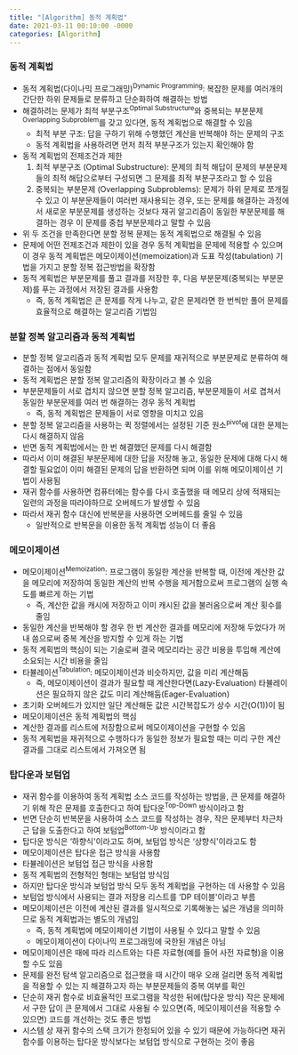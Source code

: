 ```yaml
---
title: "[Algorithm] 동적 계획법"
date: 2021-03-11 00:10:00 -0000
categories: [Algorithm]
---
```


### 동적 계획법
- 동적 계획법(다이나믹 프로그래밍)<sup>Dynamic Programming</sup>: 복잡한 문제를 여러개의 간단한 하위 문제들로 분류하고 단순화하여 해결하는 방법
- 해결하려는 문제가 최적 부분구조<sup>Optimal Substructure</sup>와 중복되는 부분문제<sup>Overlapping Subproblem</sup>를 갖고 있다면, 동적 계획법으로 해결할 수 있음
    - 최적 부분 구조: 답을 구하기 위해 수행했던 계산을 반복해야 하는 문제의 구조
    - 동적 계획법을 사용하려면 먼저 최적 부분구조가 있는지 확인해야 함
- 동적 계획법의 전제조건과 제한
    1. 최적 부분구조 (Optimal Substructure): 문제의 최적 해답이 문제의 부분문제들의 최적 해답으로부터 구성되면 그 문제를 최적 부분구조라고 할 수 있음
    2. 중복되는 부분문제 (Overlapping Subproblems): 문제가 하위 문제로 쪼개질 수 있고 이 부분문제들이 여러번 재사용되는 경우, 또는 문제를 해결하는 과정에서 새로운 부분문제를 생성하는 것보다 재귀 알고리즘이 동일한 부분문제를 해결하는 경우 이 문제를 중첩 부분문제라고 말할 수 있음
- 위 두 조건을 만족한다면 분할 정복 문제는 동적 계획법으로 해결될 수 있음
- 문제에 어떤 전제조건과 제한이 있을 경우 동적 계획법을 문제에 적용할 수 있으며 이 경우 동적 계획법은 메모이제이션(memoization)과 도표 작성(tabulation) 기법을 가지고 분할 정복 접근방법을 확장함
- 동적 계획법은 부분문제를 풀고 결과를 저장한 후, 다음 부분문제(중복되는 부분문제)를 푸는 과정에서 저장된 결과를 사용함
    - 즉, 동적 계획법은 큰 문제를 작게 나누고, 같은 문제라면 한 번씩만 풀어 문제를 효율적으로 해결하는 알고리즘 기법임

### 분할 정복 알고리즘과 동적 계획법
- 분할 정복 알고리즘과 동적 계획법 모두 문제를 재귀적으로 부분문제로 분류하여 해결하는 점에서 동일함
- 동적 계획법은 분할 정복 알고리즘의 확장이라고 볼 수 있음
- 부분문제들이 서로 겹치지 않으면 분할 정복 알고리즘, 부분문제들이 서로 겹쳐서 동일한 부분문제를 여러 번 해결하는 경우 동적 계획법
    - 즉, 동적 계획법은 문제들이 서로 영향을 미치고 있음
- 분할 정복 알고리즘을 사용하는 퀵 정렬에서는 설정된 기준 원소<sup>pivot</sup>에 대한 문제는 다시 해결하지 않음
- 반면 동적 계획법에서는 한 번 해결했던 문제를 다시 해결함
- 따라서 이미 해결된 부분문제에 대한 답을 저장해 놓고, 동일한 문제에 대해 다시 해결할 필요없이 이미 해결된 문제의 답을 반환하면 되며 이를 위해 메모이제이션 기법이 사용됨
- 재귀 함수를 사용하면 컴퓨터에는 함수를 다시 호출했을 때 메모리 상에 적재되는 일련의 과정을 따라야하므로 오버헤드가 발생할 수 있음
- 따라서 재귀 함수 대신에 반복문을 사용하면 오버헤드를 줄일 수 있음
    - 일반적으로 반복문을 이용한 동적 계획법 성능이 더 좋음

### 메모이제이션
- 메모이제이션<sup>Memoization</sup>: 프로그램이 동일한 계산을 반복할 때, 이전에 계산한 값을 메모리에 저장하여 동일한 계산의 반복 수행을 제거함으로써 프로그램의 실행 속도를 빠르게 하는 기법
    - 즉, 계산한 값을 캐시에 저장하고 이미 캐시된 값을 불러옴으로써 계산 횟수를 줄임
- 동일한 계산을 반복해야 할 경우 한 번 계산한 결과를 메모리에 저장해 두었다가 꺼내 씀으로써 중복 계산을 방지할 수 있게 하는 기법
- 동적 계획법의 핵심이 되는 기술로써 결국 메모리라는 공간 비용을 투입해 계산에 소요되는 시간 비용을 줄임
- 타뷸레이션<sup>Tabulation</sup>: 메모이제이션과 비슷하지만, 값을 미리 계산해둠
    - 즉, 메모이제이션이 결과가 필요할 때 계산한다면(Lazy-Evaluation) 타뷸레이션은 필요하지 않은 값도 미리 계산해둠(Eager-Evaluation)
- 초기화 오버헤드가 있지만 일단 계산해둔 값은 시간복잡도가 상수 시간(O(1))이 됨
- 메모이제이션은 동적 계획법의 핵심
- 계산한 결과를 리스트에 저장함으로써 메모이제이션을 구현할 수 있음
- 동적 계획법을 재귀적으로 수행하다가 동일한 정보가 필요할 때는 미리 구한 계산 결과를 그대로 리스트에서 가져오면 됨

### 탑다운과 보텀업
- 재귀 함수를 이용하여 동적 계획법 소스 코드를 작성하는 방법을, 큰 문제를 해결하기 위해 작은 문제를 호출한다고 하여 탑다운<sup>Top-Down</sup> 방식이라고 함
- 반면 단순히 반복문을 사용하여 소스 코드를 작성하는 경우, 작은 문제부터 차근차근 답을 도출한다고 하여 보텀업<sup>Bottom-Up</sup> 방식이라고 함
- 탑다운 방식은 ‘하향식'이라고도 하며, 보텀업 방식은 ‘상향식'이라고도 함
- 메모이제이션은 탑다운 접근 방식을 사용함
- 타뷸레이션은 보텀업 접근 방식을 사용함
- 동적 계획법의 전형적인 형태는 보텀업 방식임
- 하지만 탑다운 방식과 보텀업 방식 모두 동적 계획법을 구현하는 데 사용할 수 있음
- 보텀업 방식에서 사용되는 결과 저장용 리스트를 ‘DP 테이블'이라고 부름
- 메모이제이션은 이전에 계산된 결과를 일시적으로 기록해놓는 넓은 개념을 의미하므로 동적 계획법과는 별도의 개념임
    - 즉, 동적 계획법에 메모이제이션 기법이 사용될 수 있다고 말할 수 있음
    - 메모이제이션이 다이나믹 프로그래밍에 국한된 개념은 아님
- 메모이제이션은 때에 따라 리스트와는 다른 자료형(예를 들어 사전 자료형)을 이용할 수도 있음
- 문제를 완전 탐색 알고리즘으로 접근했을 때 시간이 매우 오래 걸리면 동적 계획법을 적용할 수 있는 지 해결하고자 하는 부분문제들의 중복 여부를 확인
- 단순히 재귀 함수로 비효율적인 프로그램을 작성한 뒤에(탑다운 방식) 작은 문제에서 구한 답이 큰 문제에서 그대로 사용될 수 있으면(즉, 메모이제이션을 적용할 수 있으면) 코드를 개선하는 것도 좋은 방법
- 시스템 상 재귀 함수의 스택 크기가 한정되어 있을 수 있기 때문에 
가능하다면 재귀 함수를 이용하는 탑다운 방식보다는 보텀업 방식으로 구현하는 것이 좋음         